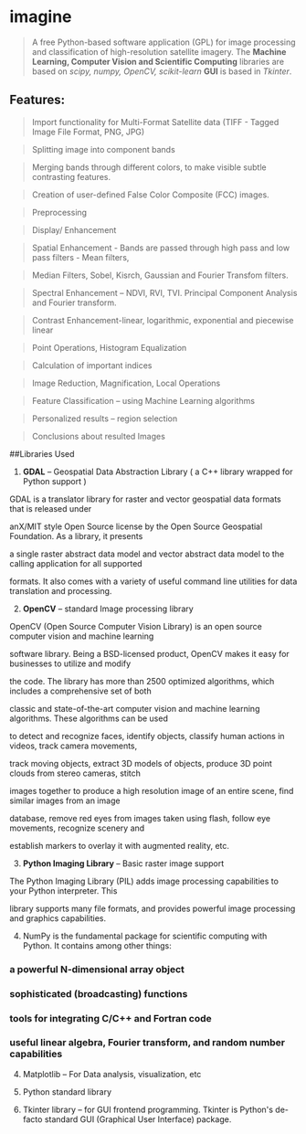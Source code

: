 imagine
=======

> A free Python-based software application (GPL) for image processing and classification of high-resolution satellite imagery. The **Machine Learning, Computer Vision and Scientific Computing** libraries are based on *scipy, numpy, OpenCV, scikit-learn* **GUI** is based in *Tkinter*.

## Features:

> Import functionality for Multi-Format Satellite data (TIFF - Tagged Image File Format, PNG, JPG)

> Splitting image into component bands

> Merging bands through different colors, to make visible subtle contrasting features.

> Creation of user-defined False Color Composite (FCC) images.

> Preprocessing

> Display/ Enhancement

> Spatial Enhancement - Bands are passed through high pass and low pass filters - Mean filters, 

> Median Filters, Sobel, Kisrch, Gaussian and Fourier Transfom filters.

> Spectral Enhancement – NDVI, RVI, TVI. Principal Component Analysis and Fourier 
transform.

> Contrast Enhancement-linear, logarithmic, exponential and piecewise linear 

> Point Operations, Histogram Equalization

> Calculation of important indices 

> Image Reduction, Magnification, Local Operations

> Feature Classification – using Machine Learning algorithms

> Personalized results – region selection

> Conclusions about resulted Images


##Libraries Used

1. **GDAL** – Geospatial Data Abstraction Library ( a C++ library wrapped for Python support )

GDAL is a translator library for raster and vector geospatial data formats that is released under 

anX/MIT style Open Source license by the Open Source Geospatial Foundation. As a library, it presents 

a single raster abstract data model and vector abstract data model to the calling application for all supported 

formats. It also comes with a variety of useful command line utilities for data translation and processing.

2. **OpenCV** – standard Image processing library

OpenCV (Open Source Computer Vision Library) is an open source computer vision and machine learning 

software library. Being a BSD-licensed product, OpenCV makes it easy for businesses to utilize and modify 

the code. The library has more than 2500 optimized algorithms, which includes a comprehensive set of both 

classic and state-of-the-art computer vision and machine learning algorithms. These algorithms can be used 

to detect and recognize faces, identify objects, classify human actions in videos, track camera movements, 

track moving objects, extract 3D models of objects, produce 3D point clouds from stereo cameras, stitch 

images together to produce a high resolution image of an entire scene, find similar images from an image 

database, remove red eyes from images taken using flash, follow eye movements, recognize scenery and 

establish markers to overlay it with augmented reality, etc.

3. **Python Imaging Library** – Basic raster image support

The Python Imaging Library (PIL) adds image processing capabilities to your Python interpreter. This 

library supports many file formats, and provides powerful image processing and graphics capabilities.

4. NumPy is the fundamental package for scientific computing with Python. It contains among other things:

###  a powerful N-dimensional array object

###  sophisticated (broadcasting) functions

###  tools for integrating C/C++ and Fortran code

###  useful linear algebra, Fourier transform, and random number capabilities

4. Matplotlib – For Data analysis, visualization, etc

5. Python standard library

6. Tkinter library – for GUI frontend programming. Tkinter is Python's de-facto standard GUI (Graphical User Interface) package.
